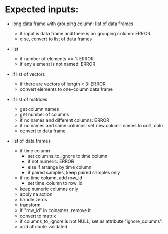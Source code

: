 # Expected inputs:

- long data frame with grouping column: list of data frames
  + if input is data frame and there is no grouping column: ERROR
  + else, convert to list of data frames
  
- list
  + if number of elements == 1: ERROR
  + if any element is not named: ERROR

- if list of vectors
  + if there are vectors of length < 3: ERROR
  + convert elements to one-column data frame
  
- if list of matrices
  + get column names
  + get number of columns
  + if no names and different columns: ERROR
  + if no names and same columns: set new column names to col1, coln
  + convert to data frame

- list of data frames
  + if time column
    + set columns_to_ignore to time column
    + if not numeric: ERROR
    + else if arrange by time column
    + if paired samples, keep paired samples only
  + if no time column, add row_id
    + set time_column to row_id
  + keep numeric columns only
  + apply na action
  + handle zeros
  + transform
  + if "row_id" in colnames, remove it.
  + convert to matrix
  + if columns_to_ignore is not NULL, set as attribute "ignore_columns".
  + add attribute validated

